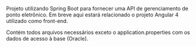 Projeto utilizando Spring Boot para fornecer uma API de gerenciamento de ponto eletrônico. Em breve aqui estará relacionado o projeto Angular 4 utilizado como front-end. 

Contém todos arquivos necessários exceto o application.properties com os dados de acesso à base (Oracle).
